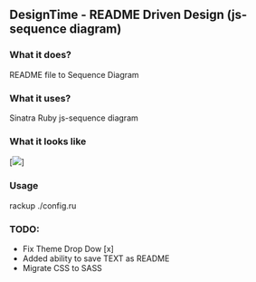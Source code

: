## DesignTime - README Driven Design (js-sequence diagram)

### What it does?
README file to Sequence Diagram

### What it uses?
Sinatra
Ruby
js-sequence diagram

### What it looks like
[<img src="https://github.com/daneb/DesignTime/tree/master/publicimages/sample.png">]

### Usage
rackup ./config.ru

### TODO:
* Fix Theme Drop Dow  [x]
* Added ability to save TEXT as README  
* Migrate CSS to SASS
